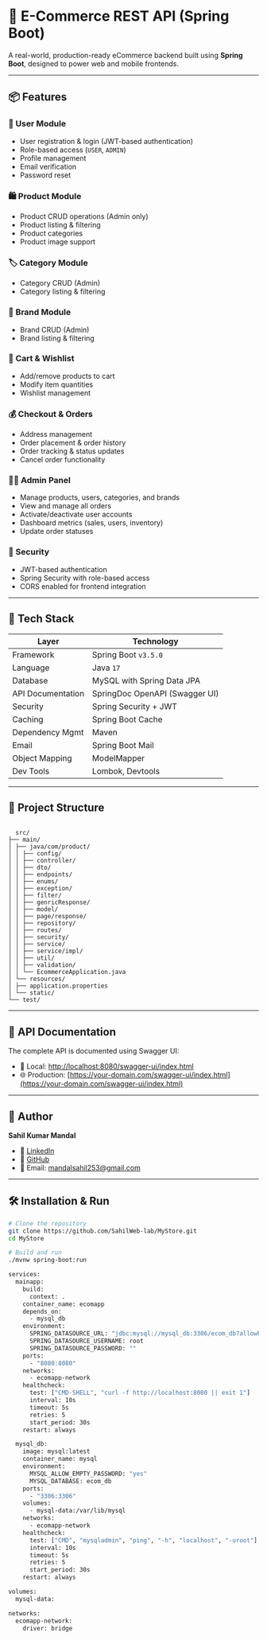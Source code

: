 # 🛒 E-Commerce REST API (Spring Boot)

A real-world, production-ready eCommerce backend built using **Spring Boot**, designed to power web and mobile frontends.

---

## 📦 Features

### 🧑 User Module
- User registration & login (JWT-based authentication)
- Role-based access (`USER`, `ADMIN`)
- Profile management
- Email verification
- Password reset

### 🛍️ Product Module
- Product CRUD operations (Admin only)
- Product listing & filtering
- Product categories
- Product image support

### 🏷️ Category Module
- Category CRUD (Admin)
- Category listing & filtering

### 🏬 Brand Module
- Brand CRUD (Admin)
- Brand listing & filtering

### 🛒 Cart & Wishlist
- Add/remove products to cart
- Modify item quantities
- Wishlist management

### 💰 Checkout & Orders
- Address management
- Order placement & order history
- Order tracking & status updates
- Cancel order functionality

### 🧑‍💻 Admin Panel
- Manage products, users, categories, and brands
- View and manage all orders
- Activate/deactivate user accounts
- Dashboard metrics (sales, users, inventory)
- Update order statuses

### 🔐 Security
- JWT-based authentication
- Spring Security with role-based access
- CORS enabled for frontend integration

---

## 🚀 Tech Stack

| Layer             | Technology                    |
|-------------------|--------------------------------|
| Framework         | Spring Boot `v3.5.0`           |
| Language          | Java `17`                      |
| Database          | MySQL with Spring Data JPA     |
| API Documentation | SpringDoc OpenAPI (Swagger UI) |
| Security          | Spring Security + JWT          |
| Caching           | Spring Boot Cache              |
| Dependency Mgmt   | Maven                          |
| Email             | Spring Boot Mail               |
| Object Mapping    | ModelMapper                    |
| Dev Tools         | Lombok, Devtools               |

---

## 📁 Project Structure
<pre><code>
  src/
├── main/
│ ├── java/com/product/
│ │ ├── config/
│ │ ├── controller/
│ │ ├── dto/
│ │ ├── endpoints/
│ │ ├── enums/
│ │ ├── exception/
│ │ ├── filter/
│ │ ├── genricResponse/
│ │ ├── model/
│ │ ├── page/response/
│ │ ├── repository/
│ │ ├── routes/
│ │ ├── security/
│ │ ├── service/
│ │ ├── service/impl/
│ │ ├── util/
│ │ ├── validation/
│ │ └── EcommerceApplication.java
│ └── resources/
│ ├── application.properties
│ └── static/
└── test/
</code></pre>

---

## 📘 API Documentation

The complete API is documented using Swagger UI:

- 🔗 Local: [http://localhost:8080/swagger-ui/index.html](http://localhost:8080/swagger-ui/index.html)
- 🌐 Production: [https://your-domain.com/swagger-ui/index.html](https://your-domain.com/swagger-ui/index.html)

---

## 👤 Author

**Sahil Kumar Mandal**

- 💼 [LinkedIn](https://www.linkedin.com/in/sahil-mandal-588380245/)
- 🐙 [GitHub](https://github.com/SahilWeb-lab)
- 📧 Email: [mandalsahil253@gmail.com](mailto:mandalsahil253@gmail.com)

---

## 🛠️ Installation & Run

```bash
# Clone the repository
git clone https://github.com/SahilWeb-lab/MyStore.git
cd MyStore

# Build and run
./mvnw spring-boot:run

services:
  mainapp:
    build:
      context: .
    container_name: ecomapp
    depends_on:
      - mysql_db
    environment:
      SPRING_DATASOURCE_URL: "jdbc:mysql://mysql_db:3306/ecom_db?allowPublicKeyRetrieval=true&useSSL=false"
      SPRING_DATASOURCE_USERNAME: root
      SPRING_DATASOURCE_PASSWORD: ""
    ports:
      - "8080:8080"
    networks:
      - ecomapp-network
    healthcheck:
      test: ["CMD-SHELL", "curl -f http://localhost:8080 || exit 1"]
      interval: 10s
      timeout: 5s
      retries: 5
      start_period: 30s
    restart: always

  mysql_db:
    image: mysql:latest
    container_name: mysql
    environment:
      MYSQL_ALLOW_EMPTY_PASSWORD: "yes"
      MYSQL_DATABASE: ecom_db
    ports:
      - "3306:3306"
    volumes:
      - mysql-data:/var/lib/mysql
    networks:
      - ecomapp-network
    healthcheck:
      test: ["CMD", "mysqladmin", "ping", "-h", "localhost", "-uroot"]
      interval: 10s
      timeout: 5s
      retries: 5
      start_period: 30s
    restart: always

volumes:
  mysql-data:

networks:
  ecomapp-network:
    driver: bridge

